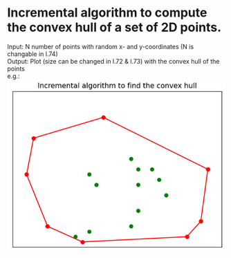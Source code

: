 # Incremental algorithm to compute the convex hull of a set of 2D points.

Input: N number of points with random x- and y-coordinates (N is changable in l.74) \
Output: Plot (size can be changed in l.72 & l.73) with the convex hull of the points \
e.g.: \
![example](image.png)